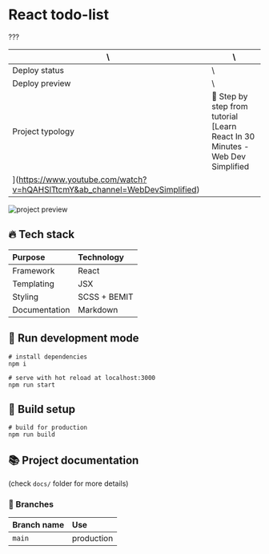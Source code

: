 # React todo-list

???

| \                                                                          | \                                                                              |
|----------------------------------------------------------------------------|--------------------------------------------------------------------------------|
| Deploy status                                                              | \                                                                              |
| Deploy preview                                                             | \                                                                              |
| Project typology                                                           | 📒  Step by step from tutorial [Learn React In 30 Minutes - Web Dev Simplified |
| ](https://www.youtube.com/watch?v=hQAHSlTtcmY&ab_channel=WebDevSimplified) |                                                                                |

![project preview](docs/project-preview.png)

## 🔥 Tech stack

| Purpose       | Technology   |
|:--------------|:-------------|
| Framework     | React        |
| Templating    | JSX          |
| Styling       | SCSS + BEMIT |
| Documentation | Markdown     |

## 🌊 Run development mode

```shell
# install dependencies
npm i

# serve with hot reload at localhost:3000
npm run start
```

## 🧳 Build setup

```shell
# build for production
npm run build
```

## 📚 Project documentation

(check `docs/` folder for more details)

### 🌿 Branches

| Branch name | Use        |
|:------------|:-----------|
| `main`      | production |

